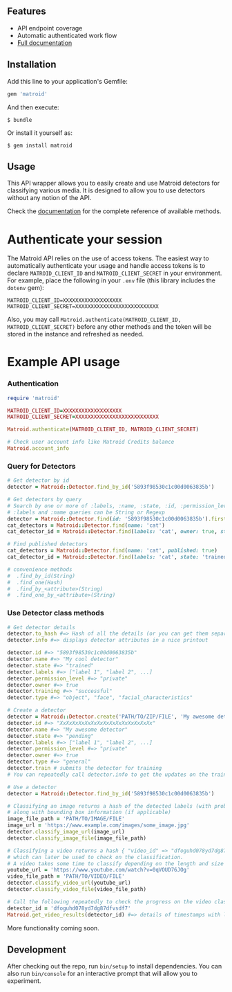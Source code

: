 ## Features
* API endpoint coverage
* Automatic authenticated work flow
* [Full documentation](http://www.rubydoc.info/github/matroid/matroid-ruby)

## Installation

Add this line to your application's Gemfile:

```ruby
gem 'matroid'
```

And then execute:

    $ bundle

Or install it yourself as:

    $ gem install matroid

## Usage
This API wrapper allows you to easily create and use Matroid detectors for classifying various media.
It is designed to allow you to use detectors without any notion of the API.

Check the [documentation](http://www.rubydoc.info/github/matroid/matroid-ruby) for the complete reference of available methods.

# Authenticate your session
The Matroid API relies on the use of access tokens.
The easiest way to automatically authenticate your usage and handle access tokens
is to declare `MATROID_CLIENT_ID` and `MATROID_CLIENT_SECRET` in your environment.
For example, place the following in your `.env` file (this library includes the `dotenv` gem):
```
MATROID_CLIENT_ID=XXXXXXXXXXXXXXXXXXX
MATROID_CLIENT_SECRET=XXXXXXXXXXXXXXXXXXXXXXXXXXX
```
Also, you may call `Matroid.authenticate(MATROID_CLIENT_ID, MATROID_CLIENT_SECRET)` before
any other methods and the token will be stored in the instance and refreshed as needed.

# Example API usage
### Authentication
```ruby
require 'matroid'

MATROID_CLIENT_ID=XXXXXXXXXXXXXXXXXXX
MATROID_CLIENT_SECRET=XXXXXXXXXXXXXXXXXXXXXXXXXXX

Matroid.authenticate(MATROID_CLIENT_ID, MATROID_CLIENT_SECRET)

# Check user account info like Matroid Credits balance
Matroid.account_info
```

### Query for Detectors
```ruby
# Get detector by id
detector = Matroid::Detector.find_by_id('5893f98530c1c00d0063835b')

# Get detectors by query
# Search by one or more of :labels, :name, :state, :id, :permission_level, :owner, :detector_type
# :labels and :name queries can be String or Regexp
detector = Matroid::Detector.find(id: '5893f98530c1c00d0063835b').first
cat_detectors = Matroid::Detector.find(name: 'cat')
cat_detector_id = Matroid::Detector.find(labels: 'cat', owner: true, state: 'trained').first.id

# Find published detectors
cat_detectors = Matroid::Detector.find(name: 'cat', published: true)
cat_detector_id = Matroid::Detector.find(labels: 'cat', state: 'trained', published: true).first.id

# convenience methods
#  .find_by_id(String)
#  .find_one(Hash)
#  .find_by_<attribute>(String)
#  .find_one_by_<attribute>(String)
```

### Use Detector class methods
```ruby
# Get detector details
detector.to_hash #=> Hash of all the details (or you can get them separately as below)
detector.info #=> displays detector attributes in a nice printout

detector.id #=> "5893f98530c1c00d0063835b"
detector.name #=> "My cool detector"
detector.state #=> "trained"
detector.labels #=> ["label 1", "label 2", ...]
detector.permission_level #=> "private"
detector.owner #=> true
detector.training #=> "successful"
detector.type #=> "object", "face", "facial_characteristics"

# Create a detector
detector = Matroid::Detector.create('PATH/TO/ZIP/FILE', 'My awesome detector', 'general') # uploads labels and images
detector.id #=> "XxXxXxXxXxXxXxXxXxXxXxXxXxXxXx"
detector.name #=> "My awesome detector"
detector.state #=> "pending"
detector.labels #=> ["label 1", "label 2", ...]
detector.permission_level #=> "private"
detector.owner #=> true
detector.type #=> "general"
detector.train # submits the detector for training
# You can repeatedly call detector.info to get the updates on the training

# Use a detector
detector = Matroid::Detector.find_by_id('5893f98530c1c00d0063835b')

# Classifying an image returns a hash of the detected labels (with probabilities)
# along with bounding box information (if applicable)
image_file_path = 'PATH/TO/IMAGE/FILE'
image_url = 'https://www.example.com/images/some_image.jpg'
detector.classify_image_url(image_url)
detector.classify_image_file(image_file_path)

# Classifying a video returns a hash { "video_id" => "dfoguhd078yd7dg87dfvsdf7" }
# which can later be used to check on the classification.
# A video takes some time to classify depending on the length and size of the video uploaded.
youtube_url = 'https://www.youtube.com/watch?v=0qVOUD76JOg'
video_file_path = 'PATH/TO/VIDEO/FILE'
detector.classify_video_url(youtube_url)
detector.classify_video_file(video_file_path)

# Call the following repeatedly to check the progress on the video classification results
detector_id = 'dfoguhd078yd7dg87dfvsdf7'
Matroid.get_video_results(detector_id) #=> details of timestamps with labels, etc.

```

More functionality coming soon.

## Development

After checking out the repo, run `bin/setup` to install dependencies. You can also run `bin/console` for an interactive prompt that will allow you to experiment.
